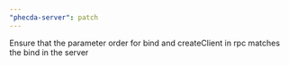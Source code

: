 ```yaml
---
"phecda-server": patch
---
```


Ensure that the parameter order for bind and createClient in rpc matches the bind in the server
